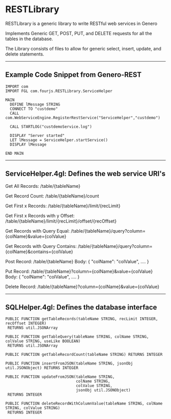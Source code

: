 # RESTLibrary
RESTLibrary is a generic library to write RESTful web services in Genero

Implements Generic GET, POST, PUT, and DELETE requests for all the tables
in the database.

The Library consists of files to allow for generic select, insert, 
update, and delete statements.

------------------------------------------------
Example Code Snippet from Genero-REST
------------------------------------------------
```
IMPORT com
IMPORT FGL com.fourjs.RESTLibrary.ServiceHelper

MAIN
  DEFINE lMessage STRING
  CONNECT TO "custdemo"
  CALL com.WebServiceEngine.RegisterRestService("ServiceHelper","custdemo")

  CALL STARTLOG("custdemoService.log")

  DISPLAY "Server started"
  LET lMessage = ServiceHelper.startService()
  DISPLAY lMessage

END MAIN
```

------------------------------------------------
ServiceHelper.4gl: Defines the web service URI's
------------------------------------------------
Get All Records: /table/{tableName}

Get Record Count: /table/{tableName}/count

Get First x Records: /table/{tableName}/limit/{recLimit}

Get First x Records with y Offset: /table/{tableName}/limit/{recLimit}/offset/{recOffset}

Get Records with Query Equal: /table/{tableName}/query?column={colName}&value={colValue}

Get Records with Query Contains: /table/{tableName}/query?column={colName}&contains={colValue}

Post Record: /table/{tableName}
        Body: { "colName": "colValue", .... }

Put Record: /table/{tableName}?column={colName}&value={colValue}
        Body: { "colName": "colValue", .... }

Delete Record: /table/{tableName}?column={colName}&value={colValue}

---------------------------------------------
SQLHelper.4gl: Defines the database interface
---------------------------------------------
```
PUBLIC FUNCTION getTableRecords(tableName STRING, recLimit INTEGER, recOffset INTEGER) 
 RETURNS util.JSONArray
 
PUBLIC FUNCTION getTableQuery(tableName STRING, colName STRING, colValue STRING, useLike BOOLEAN)
 RETURNS util.JSONArray
 
PUBLIC FUNCTION getTableRecordCount(tableName STRING) RETURNS INTEGER

PUBLIC FUNCTION insertFromJSON(tableName STRING, jsonObj util.JSONObject) RETURNS INTEGER

PUBLIC FUNCTION updateFromJSON(tableName STRING,
                               colName STRING,
                               colValue STRING,
                               jsonObj util.JSONObject) 
 RETURNS INTEGER
 
PUBLIC FUNCTION deleteRecordWithColumnValue(tableName STRING, colName STRING, colValue STRING)
 RETURNS INTEGER
```

